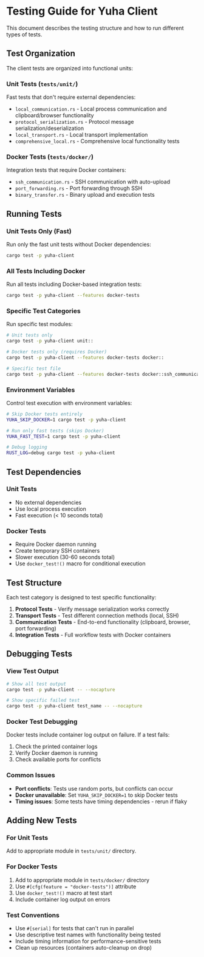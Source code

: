 # Testing Guide for Yuha Client

This document describes the testing structure and how to run different types of tests.

## Test Organization

The client tests are organized into functional units:

### Unit Tests (`tests/unit/`)
Fast tests that don't require external dependencies:
- `local_communication.rs` - Local process communication and clipboard/browser functionality
- `protocol_serialization.rs` - Protocol message serialization/deserialization
- `local_transport.rs` - Local transport implementation
- `comprehensive_local.rs` - Comprehensive local functionality tests

### Docker Tests (`tests/docker/`)
Integration tests that require Docker containers:
- `ssh_communication.rs` - SSH communication with auto-upload
- `port_forwarding.rs` - Port forwarding through SSH
- `binary_transfer.rs` - Binary upload and execution tests

## Running Tests

### Unit Tests Only (Fast)
Run only the fast unit tests without Docker dependencies:
```bash
cargo test -p yuha-client
```

### All Tests Including Docker
Run all tests including Docker-based integration tests:
```bash
cargo test -p yuha-client --features docker-tests
```

### Specific Test Categories
Run specific test modules:
```bash
# Unit tests only
cargo test -p yuha-client unit::

# Docker tests only (requires Docker)
cargo test -p yuha-client --features docker-tests docker::

# Specific test file
cargo test -p yuha-client --features docker-tests docker::ssh_communication::
```

### Environment Variables
Control test execution with environment variables:

```bash
# Skip Docker tests entirely
YUHA_SKIP_DOCKER=1 cargo test -p yuha-client

# Run only fast tests (skips Docker)
YUHA_FAST_TEST=1 cargo test -p yuha-client

# Debug logging
RUST_LOG=debug cargo test -p yuha-client
```

## Test Dependencies

### Unit Tests
- No external dependencies
- Use local process execution
- Fast execution (< 10 seconds total)

### Docker Tests
- Require Docker daemon running
- Create temporary SSH containers
- Slower execution (30-60 seconds total)
- Use `docker_test!()` macro for conditional execution

## Test Structure

Each test category is designed to test specific functionality:

1. **Protocol Tests** - Verify message serialization works correctly
2. **Transport Tests** - Test different connection methods (local, SSH)
3. **Communication Tests** - End-to-end functionality (clipboard, browser, port forwarding)
4. **Integration Tests** - Full workflow tests with Docker containers

## Debugging Tests

### View Test Output
```bash
# Show all test output
cargo test -p yuha-client -- --nocapture

# Show specific failed test
cargo test -p yuha-client test_name -- --nocapture
```

### Docker Test Debugging
Docker tests include container log output on failure. If a test fails:
1. Check the printed container logs
2. Verify Docker daemon is running
3. Check available ports for conflicts

### Common Issues
- **Port conflicts**: Tests use random ports, but conflicts can occur
- **Docker unavailable**: Set `YUHA_SKIP_DOCKER=1` to skip Docker tests
- **Timing issues**: Some tests have timing dependencies - rerun if flaky

## Adding New Tests

### For Unit Tests
Add to appropriate module in `tests/unit/` directory.

### For Docker Tests
1. Add to appropriate module in `tests/docker/` directory
2. Use `#[cfg(feature = "docker-tests")]` attribute
3. Use `docker_test!()` macro at test start
4. Include container log output on errors

### Test Conventions
- Use `#[serial]` for tests that can't run in parallel
- Use descriptive test names with functionality being tested
- Include timing information for performance-sensitive tests
- Clean up resources (containers auto-cleanup on drop)